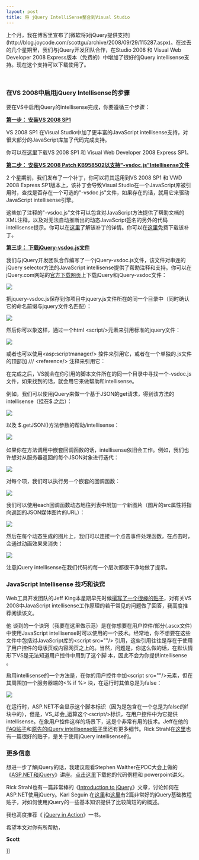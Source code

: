 ```yaml
---
layout: post
title: 将 jQuery IntelliSense整合到Visual Studio
---
```

<p>上个月，我在博客里宣布了[微软将对jQuery提供支持](http://blog.joycode.com/scottgu/archive/2008/09/29/115287.aspx)。在过去的几个星期里，我们与jQuery开发团队合作，在Studio 2008 和 Visual Web Developer 2008 Express版本（免费的）中增加了很好的jQuery intellisense支持。现在这个支持可以下载使用了。

&nbsp;

### 在VS 2008中启用jQuery Intellisense的步骤

要在VS中启用jQuery的intellisense完成，你要遵循三个步骤：

<span style="text-decoration: underline;">**第一步： 安装VS 2008 SP1**</span>

VS 2008 SP1 在Visual Studio中加了更丰富的JavaScript intellisense支持，对很大部分的JavaScript库加了代码完成支持。

你可以在[这里](http://msdn.microsoft.com/en-us/vstudio/cc533448.aspx)下载VS 2008 SP1 和 Visual Web Developer 2008 Express SP1。

**<span style="text-decoration: underline;">第二步： 安装VS 2008 Patch KB958502以支持"-vsdoc.js"Intellisense文件</span>**

2 个星期前，我们发布了一个补丁，你可以将其运用到VS 2008 SP1 和 VWD 2008 Express SP1版本上，该补丁会导致Visual Studio在一个JavaScript库被引用时，查找是否存在一个可选的"-vsdoc.js"文件，如果存在的话，就用它来驱动 JavaScript intellisense引擎。

这些加了注释的"-vsdoc.js"文件可以包含对JavaScript方法提供了帮助文档的XML注释，以及对无法自动推断出的动态JavaScript签名的另外的代码intellisense提示。你可以在[这里](http://blogs.msdn.com/webdevtools/archive/2008/11/07/hotfix-to-enable-vsdoc-js-intellisense-doc-files-is-now-available.aspx)了解该补丁的详情。你可以在[这里](http://code.msdn.microsoft.com/KB958502/Release/ProjectReleases.aspx?ReleaseId=1736)免费下载该补丁。

**<span style="text-decoration: underline;">第三步： 下载jQuery-vsdoc.js文件</span>**

我们与jQuery开发团队合作编写了一个jQuery-vsdoc.js文件，该文件对串连的jQuery selector方法的JavaScript intellisense提供了帮助注释和支持。你可以在jQuery.com网站的[官方下载网页](http://docs.jquery.com/Downloading_jQuery#Download_jQuery)上下载jQuery和jQuery-vsdoc文件：

![](http://img.cnbeta.com/newsimg/081122/1936200461824615.png)

把jquery-vsdoc.js保存到你项目中jquery.js文件所在的同一个目录中（同时确认它的命名前缀与jquery文件名匹配）：

![](http://img.cnbeta.com/newsimg/081122/19362211885961045.png)

然后你可以象这样，通过一个html &lt;script/&gt;元素来引用标准的jquery文件：

![](http://img.cnbeta.com/newsimg/081122/19362321964932681.png)

或者也可以使用&lt;asp:scriptmanager/&gt; 控件来引用它，或者在一个单独的.js文件的顶部加 /// &lt;reference/&gt; 注释来引用它：

在完成之后，VS就会在你引用的脚本文件所在的同一个目录中寻找一个-vsdoc.js文件，如果找到的话，就会用它来做帮助和intellisense。

例如，我们可以使用jQuery来做一个基于JSON的get请求，得到该方法的intellisense（挂在$.之后）：

![](http://img.cnbeta.com/newsimg/081122/1936243307781580.png)

以及 $.getJSON()方法参数的帮助/intellisense：

![](http://img.cnbeta.com/newsimg/081122/19362542112046309.png)&nbsp;

如果你在方法调用中嵌套回调函数的话，intellisense依旧会工作。例如，我们也许想对从服务器返回的每个JSON对象进行迭代：

![](http://img.cnbeta.com/newsimg/081122/19362651075189461.png)

对每个项，我们可以执行另一个嵌套的回调函数：

![](http://img.cnbeta.com/newsimg/081122/19362761489733282.png)

我们可以使用each回调函数动态地往列表中附加一个新图片（图片的src属性将指向返回的JSON媒体图片的URL）：

![](http://img.cnbeta.com/newsimg/081122/1936287243086939.png)

然后在每个动态生成的图片上，我们可以连接一个点击事件处理函数，在点击时，会通过动画效果来消失：

![](http://img.cnbeta.com/newsimg/081122/19362981016181216.png)

注意jQuery intellisense在我们代码的每一个层次都很干净地做了提示。

### JavaScript Intellisense 技巧和诀窍

Web工具开发团队的Jeff King本星期早先时候[撰写了一个很棒的贴子](http://blogs.msdn.com/webdevtools/archive/2008/11/18/jscript-intellisense-faq.aspx)，对有关VS 2008中JavaScript intellisense工作原理的若干常见的问题做了回答，我高度推荐阅读该文。

他 谈到的一个诀窍（我要在这里做示范）是在你想要在用户控件/部分(.ascx文件)中使用JavaScript intellisense时可以使用的一个技术。经常地，你不想要在这些文件中包括对JavaScript库的&lt;script src=""/&gt; 引用，这些引用往往是存在于使用了用户控件的母版页或内容网页之上的。当然，问题是，你这么做的话，在默认情形下VS是无法知道用户控件中用到了这个脚 本，因此不会为你提供intellisense 。

启用intellisense的一个方法是，在你的用户控件中加&lt;script src=""/&gt;元素，但在其周围加一个服务器端的&lt;% if %&gt; 块，在运行时其值总是为false：

![](http://img.cnbeta.com/newsimg/081122/19363092015465121.png)

在运行时，ASP.NET不会显示这个脚本标识（因为是包含在一个总是为false的if块中的），但是，VS_却会_运算这个&lt;script/&gt;标识，在用户控件中为它提供intellisense。在象用户控件这样的场景下，这是个非常有用的技术。Jeff在他的[FAQ贴子](http://blogs.msdn.com/webdevtools/archive/2008/11/18/jscript-intellisense-faq.aspx)和[原先的jQuery intellisense贴子](http://blogs.msdn.com/webdevtools/archive/2008/10/28/rich-intellisense-for-jquery.aspx)里还有更多细节。Rick Strahl在[这里](http://www.west-wind.com/Weblog/posts/536756.aspx)也有一篇很好的贴子，是关于使用jQuery intellisense的。

### 更多信息

想进一步了解jQuery的话，我建议观看Stephen Walther在PDC大会上做的《[ASP.NET和jQuery](http://channel9.msdn.com/pdc2008/PC31/)》讲座。[点击这里](http://weblogs.asp.net/stephenwalther/archive/2008/10/29/jquery-and-asp-net-ajax-demo-code.aspx)下载他的代码例程和 powerpoint讲义。

Rick Strahl也有一篇非常棒的《[Introduction to jQuery](http://www.west-wind.com/presentations/jQuery/default.aspx)》文章，讨论如何在 ASP.NET使用jQuery。Karl Seguin 在[这里](http://dotnetslackers.com/articles/ajax/JQuery-Primer-Part-1.aspx)和[这里](http://dotnetslackers.com/articles/ajax/JQuery-Primer-Part-2.aspx)有2篇非常好的jQuery基础教程贴子，对如何使用jQuery的一些基本知识提供了比较简短的的概述。

我也高度推荐《&nbsp;[jQuery in Action](http://www.amazon.com/gp/product/1933988355/102-4745100-5076967?ie=UTF8&amp;tag=scoblo04-20&amp;linkCode=xm2&amp;camp=1789&amp;creativeASIN=1933988355)》一书。

希望本文对你有所帮助，

**Scott**

</p>]]